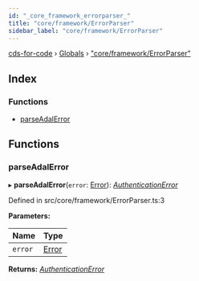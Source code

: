 ```yaml
---
id: "_core_framework_errorparser_"
title: "core/framework/ErrorParser"
sidebar_label: "core/framework/ErrorParser"
---
```


[cds-for-code](../index.md) › [Globals](../globals.md) › ["core/framework/ErrorParser"](_core_framework_errorparser_.md)

## Index

### Functions

* [parseAdalError](_core_framework_errorparser_.md#parseadalerror)

## Functions

###  parseAdalError

▸ **parseAdalError**(`error`: [Error](../classes/_core_security_authentication_.authenticationerror.md#static-error)): *[AuthenticationError](../classes/_core_security_authentication_.authenticationerror.md)*

Defined in src/core/framework/ErrorParser.ts:3

**Parameters:**

Name | Type |
------ | ------ |
`error` | [Error](../classes/_core_security_authentication_.authenticationerror.md#static-error) |

**Returns:** *[AuthenticationError](../classes/_core_security_authentication_.authenticationerror.md)*
